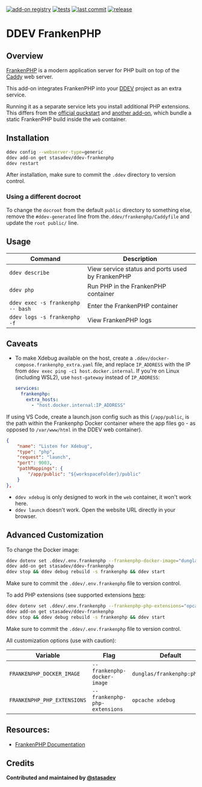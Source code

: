 [![add-on registry](https://img.shields.io/badge/DDEV-Add--on_Registry-blue)](https://addons.ddev.com)
[![tests](https://github.com/stasadev/ddev-frankenphp/actions/workflows/tests.yml/badge.svg?branch=main)](https://github.com/stasadev/ddev-frankenphp/actions/workflows/tests.yml?query=branch%3Amain)
[![last commit](https://img.shields.io/github/last-commit/stasadev/ddev-frankenphp)](https://github.com/stasadev/ddev-frankenphp/commits)
[![release](https://img.shields.io/github/v/release/stasadev/ddev-frankenphp)](https://github.com/stasadev/ddev-frankenphp/releases/latest)

# DDEV FrankenPHP

## Overview

[FrankenPHP](https://frankenphp.dev/) is a modern application server for PHP built on top of the [Caddy](https://caddyserver.com/) web server.

This add-on integrates FrankenPHP into your [DDEV](https://ddev.com/) project as an extra service.

Running it as a separate service lets you install additional PHP extensions. This differs from the [official quckstart](https://ddev.readthedocs.io/en/stable/users/quickstart/#generic-frankenphp) and [another add-on](https://github.com/ochorocho/ddev-frankenphp), which bundle a static FrankenPHP build inside the `web` container.

## Installation

```bash
ddev config --webserver-type=generic
ddev add-on get stasadev/ddev-frankenphp
ddev restart
```

After installation, make sure to commit the `.ddev` directory to version control.

### Using a different docroot

To change the `docroot` from the default `public` directory to something else, remove the `#ddev-generated` line from the`.ddev/frankenphp/Caddyfile` and update the `root public/` line.

## Usage

| Command | Description |
| ------- | ----------- |
| `ddev describe` | View service status and ports used by FrankenPHP |
| `ddev php` | Run PHP in the FrankenPHP container |
| `ddev exec -s frankenphp -- bash` | Enter the FrankenPHP container |
| `ddev logs -s frankenphp -f` | View FrankenPHP logs |

## Caveats

- To make Xdebug available on the host, create a `.ddev/docker-compose.frankenphp_extra.yaml` file, and replace `IP_ADDRESS` with the IP from `ddev exec ping -c1 host.docker.internal`. If you're on Linux (including WSL2), use `host-gateway` instead of `IP_ADDRESS`:
    ```yaml
    services:
      frankenphp:
        extra_hosts:
          - "host.docker.internal:IP_ADDRESS"
    ```
If using VS Code, create a launch.json config such as this (`/app/public`, is the path within the Frankenphp Docker container where the app files go - as opposed to `/var/www/html` in the DDEV web container).

```json
{
    "name": "Listen for Xdebug",
    "type": "php",
    "request": "launch",
    "port": 9003,
    "pathMappings": {
        "/app/public": "${workspaceFolder}/public"
    }
},
```

- `ddev xdebug` is only designed to work in the `web` container, it won't work here.
- `ddev launch` doesn't work. Open the website URL directly in your browser.

## Advanced Customization

To change the Docker image:

```bash
ddev dotenv set .ddev/.env.frankenphp --frankenphp-docker-image="dunglas/frankenphp:php8.3"
ddev add-on get stasadev/ddev-frankenphp
ddev stop && ddev debug rebuild -s frankenphp && ddev start
```

Make sure to commit the `.ddev/.env.frankenphp` file to version control.

To add PHP extensions (see supported extensions [here](https://github.com/mlocati/docker-php-extension-installer?tab=readme-ov-file#supported-php-extensions):

```bash
ddev dotenv set .ddev/.env.frankenphp --frankenphp-php-extensions="opcache xdebug spx"
ddev add-on get stasadev/ddev-frankenphp
ddev stop && ddev debug rebuild -s frankenphp && ddev start
```

Make sure to commit the `.ddev/.env.frankenphp` file to version control.

All customization options (use with caution):

| Variable | Flag | Default |
| -------- | ---- | ------- |
| `FRANKENPHP_DOCKER_IMAGE` | `--frankenphp-docker-image` | `dunglas/frankenphp:php8.3` |
| `FRANKENPHP_PHP_EXTENSIONS` | `--frankenphp-php-extensions` | `opcache xdebug` |

## Resources:

- [FrankenPHP Documentation](https://frankenphp.dev/docs/)

## Credits

**Contributed and maintained by [@stasadev](https://github.com/stasadev)**
